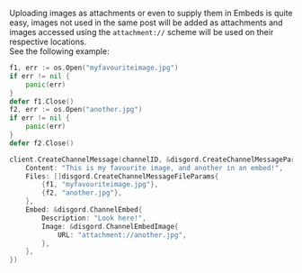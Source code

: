 Uploading images as attachments or even to supply them in Embeds is quite easy,
images not used in the same post will be added as attachments
and images accessed using the `attachment://` scheme will be used on their respective locations.  
See the following example:

```go
f1, err := os.Open("myfavouriteimage.jpg")
if err != nil {
	panic(err)
}
defer f1.Close()
f2, err := os.Open("another.jpg")
if err != nil {
	panic(err)
}
defer f2.Close()

client.CreateChannelMessage(channelID, &disgord.CreateChannelMessageParams{
	Content: "This is my favourite image, and another in an embed!",
	Files: []disgord.CreateChannelMessageFileParams{
		{f1, "myfavouriteimage.jpg"},
		{f2, "another.jpg"},
	},
	Embed: &disgord.ChannelEmbed{
		Description: "Look here!",
		Image: &disgord.ChannelEmbedImage{
			URL: "attachment://another.jpg",
		},
	},
})
```